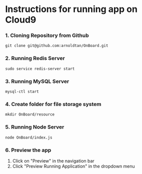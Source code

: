 # Instructions for running app on Cloud9

### 1. Cloning Repository from Github
`git clone git@github.com:arnoldtan/OnBoard.git`

### 2. Running Redis Server
`sudo service redis-server start`

### 3. Running MySQL Server
`mysql-ctl start`

### 4. Create folder for file storage system
`mkdir OnBoard/resource`

### 5. Running Node Server
`node OnBoard/index.js`

### 6. Preview the app
1. Click on "Preview" in the navigation bar
2. Click "Preview Running Application" in the dropdown menu